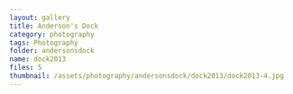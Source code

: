 ```yaml
---
layout: gallery
title: Anderson's Dock
category: photography
tags: Photography
folder: andersonsdock
name: dock2013
files: 5
thumbnail: /assets/photography/andersonsdock/dock2013/dock2013-4.jpg
---
```

